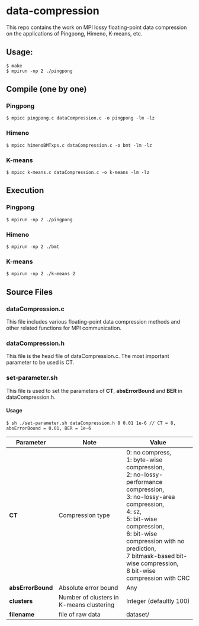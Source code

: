 # data-compression
This repo contains the work on MPI lossy floating-point data compression on the applications of Pingpong, Himeno, K-means, etc. 

## Usage: 
```shell
$ make
$ mpirun -np 2 ./pingpong
```

## Compile (one by one)
### Pingpong
```shell
$ mpicc pingpong.c dataCompression.c -o pingpong -lm -lz
```
### Himeno
```shell
$ mpicc himenoBMTxps.c dataCompression.c -o bmt -lm -lz
```
### K-means
```shell
$ mpicc k-means.c dataCompression.c -o k-means -lm -lz
```

## Execution 
### Pingpong
```shell
$ mpirun -np 2 ./pingpong
```
### Himeno
```shell
$ mpirun -np 2 ./bmt
```
### K-means
```shell
$ mpirun -np 2 ./k-means 2
```

## Source Files
### dataCompression.c
This file includes various floating-point data compression methods and other related functions for MPI communication.

### dataCompression.h
This file is the head file of dataCompression.c. The most important parameter to be used is CT.

### set-parameter.sh
This file is used to set the parameters of **CT**, **absErrorBound** and **BER** in dataCompression.h.
#### Usage
```shell
$ sh ./set-parameter.sh dataCompression.h 8 0.01 1e-6 // CT = 8, absErrorBound = 0.01, BER = 1e-6
```

| Parameter | Note | Value |
| --- | --- | --- |
| **CT** | Compression type |  0: no compress, <br> 1: byte-wise compression, <br> 2: no-lossy-performance compression, <br> 3: no-lossy-area compression, <br> 4: sz, <br> 5: bit-wise compression, <br> 6: bit-wise compression with no prediction, <br> 7 bitmask-based bit-wise compression, <br> 8 bit-wise compression with CRC |
| **absErrorBound** | Absolute error bound | Any |
| **clusters** | Number of clusters in K-means clustering | Integer (defaultly 100) |
| **filename** | file of raw data | dataset/ |
